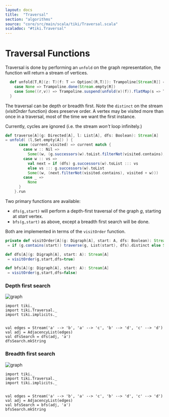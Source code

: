 ```yaml
---
layout: docs 
title:  "Traversal"
section: "algorithms"
source: "core/src/main/scala/tiki/Traversal.scala"
scaladoc: "#tiki.Traversal"
---
```

# Traversal Functions
 
Traversal is done by performing an `unfold` on the graph representation, the 
 function will return a stream of vertices.
```scala
  def unfold[T,R](z: T)(f: T => Option[(R,T)]): Trampoline[Stream[R]] = f(z) match {
    case None => Trampoline.done(Stream.empty[R])
    case Some((r,v)) => Trampoline.suspend(unfold(v)(f)).flatMap(s => Trampoline.done(r #:: s))
  }
```
The traversal can be depth or breadth first. _Note_ the `distinct` on the stream (_visitOrder_ function) 
does preserve order. 
A vertex may be visited more than once in a traversal, most of the time we want the first instance.

Currently, cycles are ignored (i.e. the stream _won't_ loop infinitely.)
```scala
def traverse[A](g: Directed[A], l: List[A], dfs: Boolean): Stream[A]
= unfold( (l,Set.empty[A]) ) {
      case (current,visited) => current match {
        case w :: Nil =>
          Some((w, (g.successors(w).toList.filterNot(visited.contains), visited + w)))
        case w :: vs =>
          val next = if (dfs) g.successors(w).toList ::: vs
          else vs ::: g.successors(w).toList
          Some((w, (next.filterNot(visited.contains), visited + w)))
        case _ =>
          None
      }
    }.run
```
 Two primary functions are available:
 
 - `dfs(g,start)` will perform a depth-first traversal of the graph _g_, starting at _start_ vertex.
 - `bfs(g,start)` as above, except a breadth first search will be done.
 
 Both are implemented in terms of the `visitOrder` function.
 
 ```scala
private def visitOrder[A](g: Digraph[A], start: A, dfs: Boolean): Stream[A]
  = if (g.contains(start)) traverse(g, List(start), dfs).distinct else Stream.empty

def dfs[A](g: Digraph[A], start: A): Stream[A]
  = visitOrder(g,start,dfs=true)

def bfs[A](g: Digraph[A], start: A): Stream[A]
  = visitOrder(g,start,dfs=false)
```

### Depth first search

![graph](https://raw.github.com/lewismj/tiki/master/docs/src/main/resources/microsite/img/dfs.png)

```tut
import tiki._
import tiki.Traversal._
import tiki.implicits._


val edges = Stream('a' --> 'b', 'a' --> 'c', 'b' --> 'd', 'c' --> 'd')
val adj = AdjacencyList(edges)
val dfsSearch = dfs(adj, 'a')
dfsSearch.mkString
```


### Breadth first search

![graph](https://raw.github.com/lewismj/tiki/master/docs/src/main/resources/microsite/img/bfs.png)

```tut
import tiki._
import tiki.Traversal._
import tiki.implicits._


val edges = Stream('a' --> 'b', 'a' --> 'c', 'b' --> 'd', 'c' --> 'd')
val adj = AdjacencyList(edges)
val bfsSearch = bfs(adj, 'a')
bfsSearch.mkString
```
